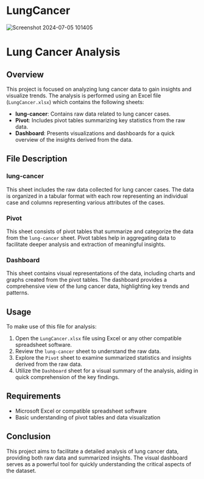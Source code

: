 # LungCancer
![Screenshot 2024-07-05 101405](https://github.com/PrajjwalDy/LungCancer/assets/92323404/507e5936-7694-4ef2-b725-7a848c5c684c)

# Lung Cancer Analysis

## Overview
This project is focused on analyzing lung cancer data to gain insights and visualize trends. The analysis is performed using an Excel file (`LungCancer.xlsx`) which contains the following sheets:
- **lung-cancer**: Contains raw data related to lung cancer cases.
- **Pivot**: Includes pivot tables summarizing key statistics from the raw data.
- **Dashboard**: Presents visualizations and dashboards for a quick overview of the insights derived from the data.

## File Description
### lung-cancer
This sheet includes the raw data collected for lung cancer cases. The data is organized in a tabular format with each row representing an individual case and columns representing various attributes of the cases.

### Pivot
This sheet consists of pivot tables that summarize and categorize the data from the `lung-cancer` sheet. Pivot tables help in aggregating data to facilitate deeper analysis and extraction of meaningful insights.

### Dashboard
This sheet contains visual representations of the data, including charts and graphs created from the pivot tables. The dashboard provides a comprehensive view of the lung cancer data, highlighting key trends and patterns.

## Usage
To make use of this file for analysis:
1. Open the `LungCancer.xlsx` file using Excel or any other compatible spreadsheet software.
2. Review the `lung-cancer` sheet to understand the raw data.
3. Explore the `Pivot` sheet to examine summarized statistics and insights derived from the raw data.
4. Utilize the `Dashboard` sheet for a visual summary of the analysis, aiding in quick comprehension of the key findings.

## Requirements
- Microsoft Excel or compatible spreadsheet software
- Basic understanding of pivot tables and data visualization

## Conclusion
This project aims to facilitate a detailed analysis of lung cancer data, providing both raw data and summarized insights. The visual dashboard serves as a powerful tool for quickly understanding the critical aspects of the dataset.

